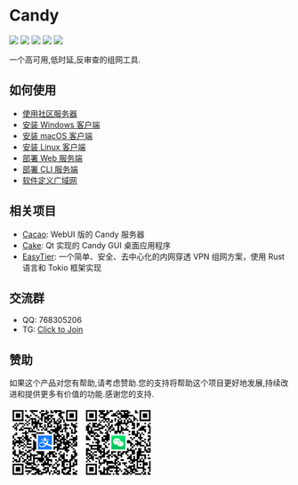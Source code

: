 # Candy

<p>
<a href="https://github.com/lanthora/candy/releases/latest"><img src="https://img.shields.io/github/release/lanthora/candy" /></a>
<a href="https://github.com/lanthora/candy/actions/workflows/release.yaml"><img src="https://img.shields.io/github/actions/workflow/status/lanthora/candy/release.yaml" /></a>
<a href="https://github.com/lanthora/candy/graphs/contributors"><img src="https://img.shields.io/github/contributors-anon/lanthora/candy" /></a>
<a href="https://github.com/lanthora/candy/issues"><img src="https://img.shields.io/github/issues-raw/lanthora/candy" /></a>
<a href="https://github.com/lanthora/candy/pulls"><img src="https://img.shields.io/github/issues-pr-raw/lanthora/candy" /></a>
</p>

一个高可用,低时延,反审查的组网工具.

## 如何使用

- [使用社区服务器](use-the-community-server)
- [安装 Windows 客户端](install-client-for-windows)
- [安装 macOS 客户端](install-client-for-macos)
- [安装 Linux 客户端](install-client-for-linux)
- [部署 Web 服务端](deploy-web-server)
- [部署 CLI 服务端](deploy-cli-server)
- [软件定义广域网](software-defined-wide-area-network)

## 相关项目

- [Cacao](https://github.com/lanthora/cacao): WebUI 版的 Candy 服务器
- [Cake](https://github.com/lanthora/cake): Qt 实现的 Candy GUI 桌面应用程序
- [EasyTier](https://github.com/EasyTier/EasyTier): 一个简单、安全、去中心化的内网穿透 VPN 组网方案，使用 Rust 语言和 Tokio 框架实现

## 交流群

- QQ: 768305206
- TG: [Click to Join](https://t.me/CandyUserGroup)

## 赞助

如果这个产品对您有帮助,请考虑赞助.您的支持将帮助这个项目更好地发展,持续改进和提供更多有价值的功能.感谢您的支持.

<p>
<img src="images/alipay.png" width="128px" />
<img src="images/wechat.png" width="128px" />
</p>

